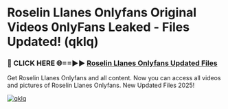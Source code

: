 # Roselin Llanes Onlyfans Original Videos 0nlyFans Leaked - Files Updated! (qklq)

<h3>🔴 CLICK HERE 🌐==►► <a href="https://tinyurl.com/2m67pmp6" rel="nofollow">Roselin Llanes Onlyfans Updated Files</a></h3>

Get Roselin Llanes Onlyfans and all content. Now you can access all videos and pictures of Roselin Llanes Onlyfans. New Updated Files 2025!

[![qklq](https://i.imgur.com/H4QAA4z.gif)](https://tinyurl.com/2m67pmp6)